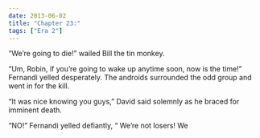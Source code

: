 ```yaml
---
date: 2013-06-02
title: "Chapter 23:"
tags: ["Era 2"]
---
```


“We’re going to die!” wailed Bill the tin monkey.

“Um, Robin, if you’re going to wake up anytime soon, now is the time!” Fernandi yelled desperately. The androids surrounded the odd group and went in for the kill.

“It was nice knowing you guys,” David said solemnly as he braced for imminent death.

“NO!” Fernandi yelled defiantly, “ We’re not losers! We 
